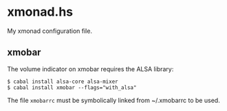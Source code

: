 xmonad.hs
=========

My xmonad configuration file.

xmobar
------

The volume indicator on xmobar requires the ALSA library:

```
$ cabal install alsa-core alsa-mixer
$ cabal install xmobar --flags="with_alsa"
```

The file `xmobarrc` must be symbolically linked from ~/.xmobarrc to be used.
